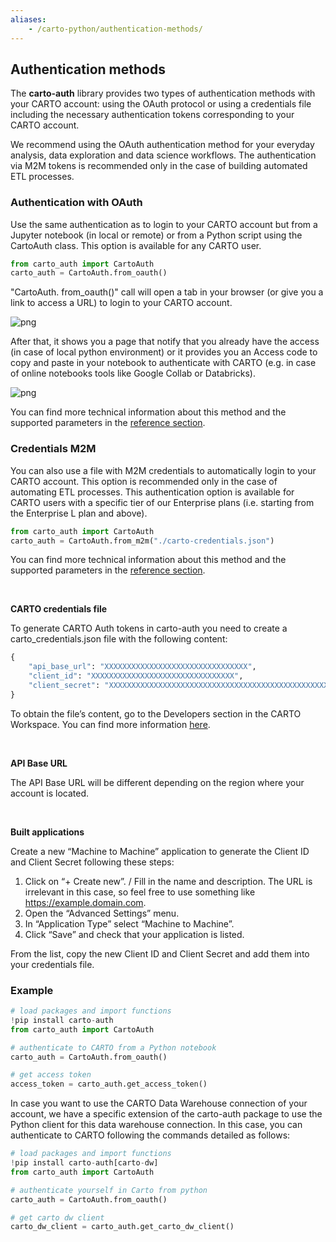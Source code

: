 ```yaml
---
aliases:
    - /carto-python/authentication-methods/
---
```


## Authentication methods


The **carto-auth** library provides two types of authentication methods with your CARTO account: using the OAuth protocol or using a credentials file including the necessary authentication tokens corresponding to your CARTO account.

We recommend using the OAuth authentication method for your everyday analysis, data exploration and data science workflows. The authentication via M2M tokens is recommended only in the case of building automated ETL processes.


### Authentication with OAuth

Use the same authentication as to login to your CARTO account but from a Jupyter notebook (in local or remote) or from a Python script using the CartoAuth class. This option is available for any CARTO user.

```python
from carto_auth import CartoAuth
carto_auth = CartoAuth.from_oauth()
```

"CartoAuth. from_oauth()" call will open a tab in your browser (or give you a link to access a URL) to login to your CARTO account.

![png](/img/carto-python/login.png)

After that, it shows you a page that notify that you already have the access (in case of local python environment) or it provides you an Access code to copy and paste in your notebook to authenticate with CARTO (e.g. in case of online notebooks tools like Google Collab or Databricks).

![png](/img/carto-python/copy_clipboard.png)

You can find more technical information about this method and the supported parameters in the [reference section](https://docs.carto.com/carto-python/reference/#cartoauthfrom_oauth).


### Credentials M2M

You can also use a file with M2M credentials to automatically login to your CARTO account. This option is recommended only in the case of automating ETL processes. This authentication option is available for CARTO users with a specific tier of our Enterprise plans (i.e. starting from the Enterprise L plan and above).

```python
from carto_auth import CartoAuth
carto_auth = CartoAuth.from_m2m("./carto-credentials.json")
```

You can find more technical information about this method and the supported parameters in the [reference section](https://docs.carto.com/carto-python/reference/#cartoauthfrom_m2m).

</br>

**CARTO credentials file**

To generate CARTO Auth tokens in carto-auth you need to create a carto_credentials.json file with the following content:
```python
{
    "api_base_url": "XXXXXXXXXXXXXXXXXXXXXXXXXXXXXXXX",
    "client_id": "XXXXXXXXXXXXXXXXXXXXXXXXXXXXXXXX",
    "client_secret": "XXXXXXXXXXXXXXXXXXXXXXXXXXXXXXXXXXXXXXXXXXXXXXXXXXXXXXXXXXXXXXXX"
}
```

To obtain the file’s content, go to the Developers section in the CARTO Workspace. You can find more information [here](https://docs.carto.com/carto-user-manual/developers/carto-for-developers/#carto-for-developers).

</br>

**API Base URL**

The API Base URL will be different depending on the region where your account is located.

</br>

**Built applications**

Create a new “Machine to Machine” application to generate the Client ID and Client Secret following these steps:
1) Click on “+ Create new”.
/ Fill in the name and description. The URL is irrelevant in this case, so feel free to use something like https://example.domain.com.
2) Open the “Advanced Settings” menu.
3) In “Application Type” select “Machine to Machine”.
4) Click “Save” and check that your application is listed.

From the list, copy the new Client ID and Client Secret and add them into your credentials file.


### Example

```python
# load packages and import functions
!pip install carto-auth
from carto_auth import CartoAuth

# authenticate to CARTO from a Python notebook
carto_auth = CartoAuth.from_oauth()

# get access token
access_token = carto_auth.get_access_token()
```

In case you want to use the CARTO Data Warehouse connection of your account, we have a specific extension of the carto-auth package to use the Python client for this data warehouse connection. In this case, you can authenticate to CARTO following the commands detailed as follows:

```python
# load packages and import functions
!pip install carto-auth[carto-dw]
from carto_auth import CartoAuth

# authenticate yourself in Carto from python
carto_auth = CartoAuth.from_oauth()

# get carto dw client
carto_dw_client = carto_auth.get_carto_dw_client()
```
